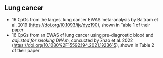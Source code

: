 ## Lung cancer
* 16 CpGs from the largest lung cancer EWAS meta-analysis by Battram et al. 2019 (https://doi.org/10.1093/ije/dyz190), shown in Table 1 of their paper
* 16 CpGs from an EWAS of lung cancer using pre-diagnostic blood and _adjusted for smoking DNAm_, conducted by Zhao et al. 2022 (https://doi.org/10.1080%2F15592294.2021.1923615), shown in Table 2 of their paper
